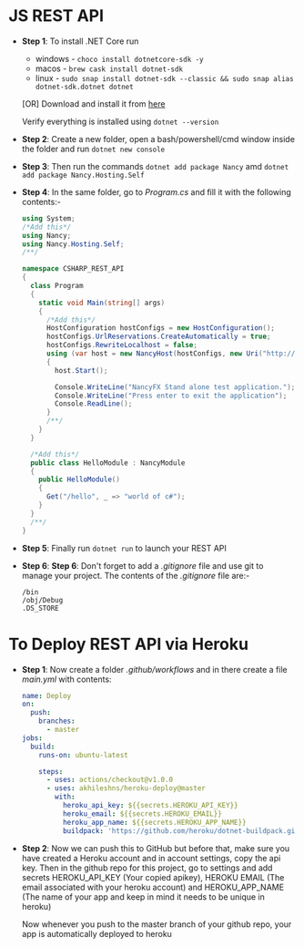 # JS REST API

- **Step 1**: To install .NET Core run

  - windows - `choco install dotnetcore-sdk -y`
  - macos - `brew cask install dotnet-sdk`
  - linux - `sudo snap install dotnet-sdk --classic && sudo snap alias dotnet-sdk.dotnet dotnet`

  [OR] Download and install it from [here](https://dotnet.microsoft.com/download)

  Verify everything is installed using `dotnet --version`

- **Step 2**: Create a new folder, open a bash/powershell/cmd window inside the folder and run `dotnet new console`

- **Step 3**: Then run the commands `dotnet add package Nancy` amd `dotnet add package Nancy.Hosting.Self`

- **Step 4**: In the same folder, go to _Program.cs_ and fill it with the following contents:-

  ```c#
  using System;
  /*Add this*/
  using Nancy;
  using Nancy.Hosting.Self;
  /**/

  namespace CSHARP_REST_API
  {
    class Program
    {
      static void Main(string[] args)
      {
        /*Add this*/
        HostConfiguration hostConfigs = new HostConfiguration();
        hostConfigs.UrlReservations.CreateAutomatically = true;
        hostConfigs.RewriteLocalhost = false;
        using (var host = new NancyHost(hostConfigs, new Uri("http://localhost:5000")))
        {
          host.Start();

          Console.WriteLine("NancyFX Stand alone test application.");
          Console.WriteLine("Press enter to exit the application");
          Console.ReadLine();
        }
        /**/
      }
    }

    /*Add this*/
    public class HelloModule : NancyModule
    {
      public HelloModule()
      {
        Get("/hello", _ => "world of c#");
      }
    }
    /**/
  }
  ```

- **Step 5**: Finally run `dotnet run` to launch your REST API

- **Step 6**: **Step 6**: Don't forget to add a _.gitignore_ file and use git to manage your project. The contents of the _.gitignore_ file are:-
  ```
  /bin
  /obj/Debug
  .DS_STORE
  ```

# To Deploy REST API via Heroku

- **Step 1**: Now create a folder _.github/workflows_ and in there create a file _main.yml_ with contents:

  ```yaml
  name: Deploy
  on:
    push:
      branches:
        - master
  jobs:
    build:
      runs-on: ubuntu-latest

      steps:
        - uses: actions/checkout@v1.0.0
        - uses: akhileshns/heroku-deploy@master
          with:
            heroku_api_key: ${{secrets.HEROKU_API_KEY}}
            heroku_email: ${{secrets.HEROKU_EMAIL}}
            heroku_app_name: ${{secrets.HEROKU_APP_NAME}}
            buildpack: 'https://github.com/heroku/dotnet-buildpack.git'
  ```

- **Step 2**: Now we can push this to GitHub but before that, make sure you have created a Heroku account and in account settings, copy the api key. Then in the github repo for this project, go to settings and add secrets HEROKU_API_KEY (Your copied apikey), HEROKU EMAIL (The email associated with your heroku account) and HEROKU_APP_NAME (The name of your app and keep in mind it needs to be unique in heroku)

  Now whenever you push to the master branch of your github repo, your app is automatically deployed to heroku
